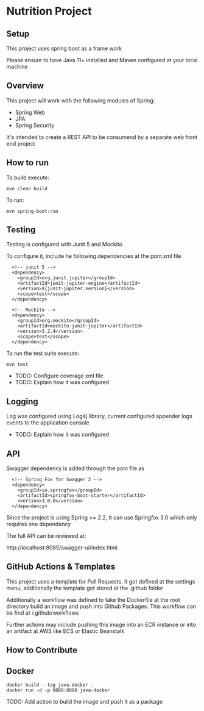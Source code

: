 # Nutrition Project

## Setup

This project uses spring boot as a frame work

Please ensure to have Java 11+ installed and Maven configured at your local machine

## Overview

This project will work with the following modules of Spring:

- Spring Web
- JPA
- Spring Security

It's intended to create a REST API to be consumend by a separate web front end project

## How to run

To build execute:

```
mvn clean build
```

To run:

```
mvn spring-boot:run
```

## Testing

Testing is configured with Junit 5 and Mockito

To configure it, include he following dependencies at the pom.xml file

```
  <!-- junit 5 -->
  <dependency>
    <groupId>org.junit.jupiter</groupId>
    <artifactId>junit-jupiter-engine</artifactId>
    <version>${junit-jupiter.version}</version>
    <scope>test</scope>
  </dependency>

  <!-- Mockito -->
  <dependency>
    <groupId>org.mockito</groupId>
    <artifactId>mockito-junit-jupiter</artifactId>
    <version>3.2.4</version>
    <scope>test</scope>
  </dependency>
```

To run the test suite execute:

```
mvn test
```
- TODO: Configure coverage xml file
- TODO: Explain how it was configured

## Logging

Log was configured using Log4j library, current configured appender logs events to the application console

- TODO: Explain how it was configured

## API

Swagger dependency is added through the pom file as

```
  <!-- Spring Fox for Swagger 2 -->
  <dependency>
    <groupId>io.springfox</groupId>
    <artifactId>springfox-boot-starter</artifactId>
    <version>3.0.0</version>
  </dependency>
```
Since the project is using Spring >= 2.2, it can use Springfox 3.0 which only requires one dependency

The full API can be reviewed at:

http://localhost:8085/swagger-ui/index.html

## GitHub Actions & Templates

This project uses a template for Pull Requests. It got defined at the settings menu, additionally the template got stored at the .github folder

Additionally a workflow was defined to take the Dockerfile at the root directory build an image and push into Github Packages. 
This workflow can be find at /.github/workflows

Further actions may include pushing this image into an ECR instance or into an artifact at AWS like ECS or Elastic Beanstalk

## How to Contribute

## Docker

```
docker build --tag java-docker .
docker run -d -p 8080:8080 java-docker
```

TODO: Add action to build the image and push it as a package

